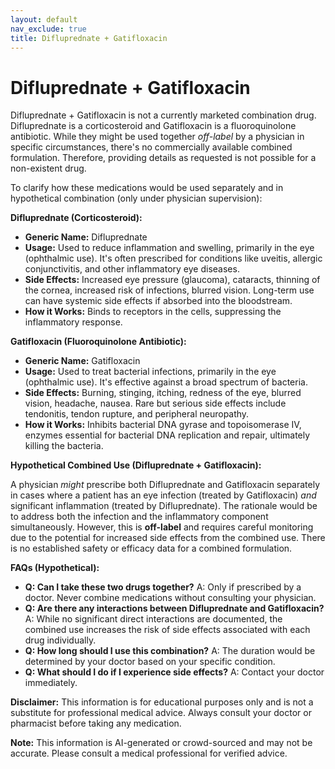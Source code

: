 ```yaml
---
layout: default
nav_exclude: true
title: Difluprednate + Gatifloxacin
---
```


# Difluprednate + Gatifloxacin

Difluprednate + Gatifloxacin is not a currently marketed combination drug.  Difluprednate is a corticosteroid and Gatifloxacin is a fluoroquinolone antibiotic. While they might be used together *off-label* by a physician in specific circumstances, there's no commercially available combined formulation.  Therefore, providing details as requested is not possible for a non-existent drug.


To clarify how these medications would be used separately and in hypothetical combination (only under physician supervision):

**Difluprednate (Corticosteroid):**

* **Generic Name:** Difluprednate
* **Usage:**  Used to reduce inflammation and swelling, primarily in the eye (ophthalmic use).  It's often prescribed for conditions like uveitis, allergic conjunctivitis, and other inflammatory eye diseases.
* **Side Effects:** Increased eye pressure (glaucoma), cataracts, thinning of the cornea, increased risk of infections, blurred vision.  Long-term use can have systemic side effects if absorbed into the bloodstream.
* **How it Works:**  Binds to receptors in the cells, suppressing the inflammatory response.


**Gatifloxacin (Fluoroquinolone Antibiotic):**

* **Generic Name:** Gatifloxacin
* **Usage:**  Used to treat bacterial infections, primarily in the eye (ophthalmic use).  It's effective against a broad spectrum of bacteria.
* **Side Effects:**  Burning, stinging, itching, redness of the eye, blurred vision, headache, nausea.  Rare but serious side effects include tendonitis, tendon rupture, and peripheral neuropathy.
* **How it Works:**  Inhibits bacterial DNA gyrase and topoisomerase IV, enzymes essential for bacterial DNA replication and repair, ultimately killing the bacteria.


**Hypothetical Combined Use (Difluprednate + Gatifloxacin):**

A physician *might* prescribe both Difluprednate and Gatifloxacin separately in cases where a patient has an eye infection (treated by Gatifloxacin) *and* significant inflammation (treated by Difluprednate).  The rationale would be to address both the infection and the inflammatory component simultaneously.  However, this is **off-label** and requires careful monitoring due to the potential for increased side effects from the combined use.  There is no established safety or efficacy data for a combined formulation.

**FAQs (Hypothetical):**

* **Q: Can I take these two drugs together?** A:  Only if prescribed by a doctor.  Never combine medications without consulting your physician.
* **Q: Are there any interactions between Difluprednate and Gatifloxacin?** A:  While no significant direct interactions are documented, the combined use increases the risk of side effects associated with each drug individually.
* **Q: How long should I use this combination?** A:  The duration would be determined by your doctor based on your specific condition.
* **Q: What should I do if I experience side effects?** A:  Contact your doctor immediately.


**Disclaimer:** This information is for educational purposes only and is not a substitute for professional medical advice. Always consult your doctor or pharmacist before taking any medication.


**Note:** This information is AI-generated or crowd-sourced and may not be accurate. Please consult a medical professional for verified advice.